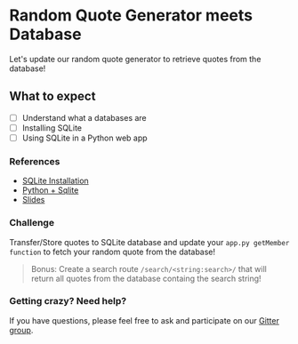 # Random Quote Generator meets Database

Let's update our random quote generator to retrieve quotes from the database!

## What to expect

- [ ] Understand what a databases are
- [ ] Installing SQLite
- [ ] Using SQLite in a Python web app

### References

*  [SQLite Installation](https://www.tutorialspoint.com/sqlite/sqlite_installation.htm)
*  [Python + Sqlite](https://pythonspot.com/en/python-database-programming-sqlite-tutorial/)
*  [Slides](https://docs.google.com/presentation/d/1yzyAuDip0rmlrZ_MD3aU1ryXStHzcInKldD0gKYDkmY/edit?usp=sharing)

### Challenge

Transfer/Store quotes to SQLite database and update your `app.py getMember function` to fetch your
random quote from the database!

> Bonus: Create a search route `/search/<string:search>/` that will return all
> quotes from the database containg the search string!

### Getting crazy? Need help?
If you have questions, please feel free to ask and participate on our [Gitter group](https://gitter.im/WWCodeManila/Python).
